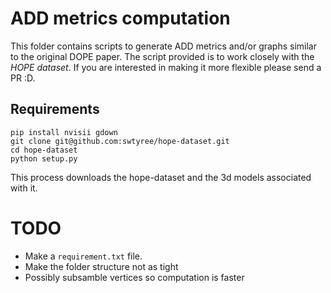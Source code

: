 # ADD metrics computation

This folder contains scripts to generate ADD metrics and/or graphs similar to the original DOPE paper. The script provided is to work closely with the *HOPE dataset*. 
If you are interested in making it more flexible please send a PR :D. 

## Requirements
```
pip install nvisii gdown
git clone git@github.com:swtyree/hope-dataset.git 
cd hope-dataset
python setup.py
```

This process downloads the hope-dataset and the 3d models associated with it. 


# TODO 
- Make a `requirement.txt` file. 
- Make the folder structure not as tight
- Possibly subsamble vertices so computation is faster